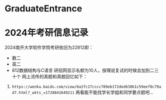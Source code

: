 # GraduateEntrance
# 2024年考研信息记录
2024南开大学软件学院考研依旧为22812即：
  - 数二
  - 英二
  - 812数据结构与C语言
研招网显示名额为10人，按理说复试的时候会加到二三十个
网上流传的真题和真题回忆如下：
  1. `https://wenku.baidu.com/view/6a2fc17cccc789eb172ded630b1c59eef8c79ad7.html?_wkts_=1728841649211`
再看能不能找学长学姐和同学要点题吧...
